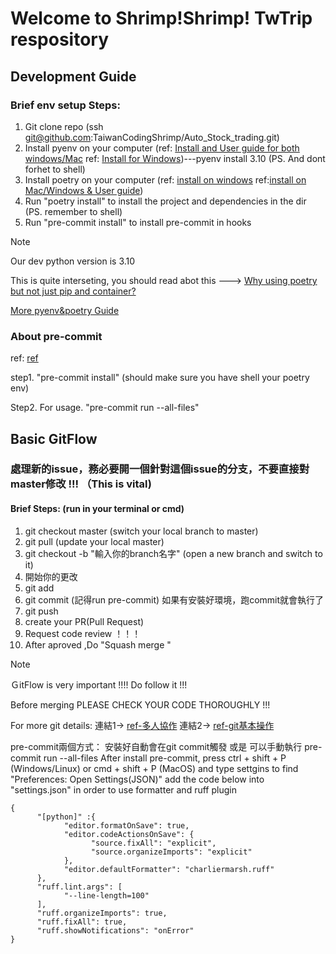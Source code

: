 # Welcome to Shrimp!Shrimp! TwTrip respository

## Development Guide

### Brief env setup Steps:
1. Git clone repo (ssh  git@github.com:TaiwanCodingShrimp/Auto_Stock_trading.git)
2. Install pyenv on your computer (ref: [Install and User guide for both windows/Mac](https://www.maxlist.xyz/2022/05/06/python-pyenv/)  ref: [Install for Windows](https://github.com/pyenv-win/pyenv-win))---pyenv install 3.10  (PS. And dont forhet to shell)
3. Install poetry on your computer (ref: [install on windows](https://tony0502.medium.com/poetry-%E5%AE%89%E8%A3%9D%E5%9C%A8windows-10-41d7263c13fe) ref:[install on Mac/Windows & User guide](https://www.maxlist.xyz/2022/05/08/python-poetry/#google_vignette))
4. Run "poetry install" to install the project and dependencies in the dir (PS. remember to shell)
5. Run "pre-commit install" to install pre-commit in hooks

> [!NOTE]
> Our dev python version is 3.10
>
>This is quite interseting, you should read abot this ---> [ Why using poetry but not just pip and container?](https://blog.kyomind.tw/python-poetry/)
>
> [More pyenv&poetry Guide](https://blog.kyomind.tw/poetry-pyenv-practical-tips/)
>
> ### About pre-commit
>ref: [ref](https://blog.kyomind.tw/pre-commit/)
>
> step1. "pre-commit install" (should make sure you have shell your poetry env)
>
> Step2. For usage. "pre-commit run --all-files"

## Basic GitFlow
### 處理新的issue，務必要開一個針對這個issue的分支，不要直接對master修改 !!! （This is vital)
#### Brief Steps:  (run in your terminal or cmd)
1. git checkout master (switch your local branch to master)
2. git pull (update your local master)
3. git checkout -b "輸入你的branch名字" (open a new branch and switch to it)
4. 開始你的更改
5. git add
6. git commit (記得run pre-commit)   如果有安裝好環境，跑commit就會執行了
7. git push
8. create your PR(Pull Request)
9. Request code review ！！！
11. After aproved ,Do "Squash merge "
> [!NOTE]
> ＧitFlow is very important !!!! Do follow it !!!
>
> Before merging PLEASE CHECK YOUR CODE THOROUGHLY !!!
>
> For more git details: 連結1-> [ref-多人協作](https://myapollo.com.tw/blog/git-tutorial-collaboration/)
      連結2-> [ref-git基本操作](https://medium.com/@flyotlin/%E6%96%B0%E6%89%8B%E4%B9%9F%E8%83%BD%E6%87%82%E7%9A%84git%E6%95%99%E5%AD%B8-c5dc0639dd9)
>
> pre-commit兩個方式：
> 安裝好自動會在git commit觸發 或是 可以手動執行 pre-commit run --all-files
> After install pre-commit, press ctrl + shift + P (Windows/Linux) or cmd + shift + P (MacOS) and type settgins to find "Preferences: Open Settings(JSON)"
> add the code below into "settings.json" in order to use formatter and ruff plugin
> ```
> {
>       "[python]" :{
>             "editor.formatOnSave": true,
>             "editor.codeActionsOnSave": {
>                   "source.fixAll": "explicit",
>                   "source.organizeImports": "explicit"
>             },
>             "editor.defaultFormatter": "charliermarsh.ruff"
>       },
>       "ruff.lint.args": [
>             "--line-length=100"
>       ],
>       "ruff.organizeImports": true,
>       "ruff.fixAll": true,
>       "ruff.showNotifications": "onError"
> }
> ```
